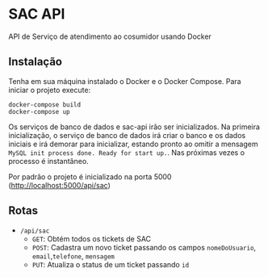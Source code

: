 # SAC API

API de Serviço de atendimento ao cosumidor usando Docker

## Instalação

Tenha em sua máquina instalado o Docker e o Docker Compose. Para iniciar o projeto execute:

    docker-compose build
    docker-compose up

Os serviços de banco de dados e sac-api irão ser inicializados.
Na primeira inicialização, o serviço de banco de dados irá criar o banco e os dados iniciais e irá demorar para inicializar, estando pronto ao omitir a mensagem `MySQL init process done. Ready for start up.`. Nas próximas vezes o processo é instantâneo.

Por padrão o projeto é inicializado na porta 5000 (<http://localhost:5000/api/sac>)

## Rotas

- `/api/sac`
  - `GET`: Obtém todos os tickets de SAC
  - `POST`: Cadastra um novo ticket passando os campos `nomeDoUsuario`, `email`,`telefone`, `mensagem`
  - `PUT`: Atualiza o status de um ticket passando `id`